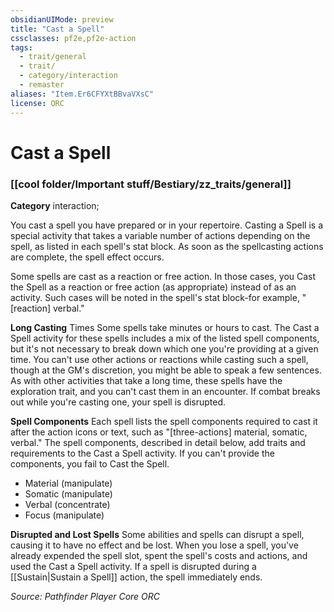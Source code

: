 ```yaml
---
obsidianUIMode: preview
title: "Cast a Spell"
cssclasses: pf2e,pf2e-action
tags:
  - trait/general
  - trait/
  - category/interaction
  - remaster
aliases: "Item.Er6CFYXtBBvaVXsC"
license: ORC
---
```

# Cast a Spell

### [[cool folder/Important stuff/Bestiary/zz_traits/general]]

**Category** interaction; 




You cast a spell you have prepared or in your repertoire. Casting a Spell is a special activity that takes a variable number of actions depending on the spell, as listed in each spell's stat block. As soon as the spellcasting actions are complete, the spell effect occurs.

Some spells are cast as a reaction or free action. In those cases, you Cast the Spell as a reaction or free action (as appropriate) instead of as an activity. Such cases will be noted in the spell's stat block-for example, "\[reaction\] verbal."

**Long Casting** Times Some spells take minutes or hours to cast. The Cast a Spell activity for these spells includes a mix of the listed spell components, but it's not necessary to break down which one you're providing at a given time. You can't use other actions or reactions while casting such a spell, though at the GM's discretion, you might be able to speak a few sentences. As with other activities that take a long time, these spells have the exploration trait, and you can't cast them in an encounter. If combat breaks out while you're casting one, your spell is disrupted.

**Spell Components** Each spell lists the spell components required to cast it after the action icons or text, such as "\[three-actions\] material, somatic, verbal." The spell components, described in detail below, add traits and requirements to the Cast a Spell activity. If you can't provide the components, you fail to Cast the Spell.

*   Material (manipulate)
*   Somatic (manipulate)
*   Verbal (concentrate)
*   Focus (manipulate)

**Disrupted and Lost Spells** Some abilities and spells can disrupt a spell, causing it to have no effect and be lost. When you lose a spell, you've already expended the spell slot, spent the spell's costs and actions, and used the Cast a Spell activity. If a spell is disrupted during a [[Sustain|Sustain a Spell]] action, the spell immediately ends.

*Source: Pathfinder Player Core*
*ORC*